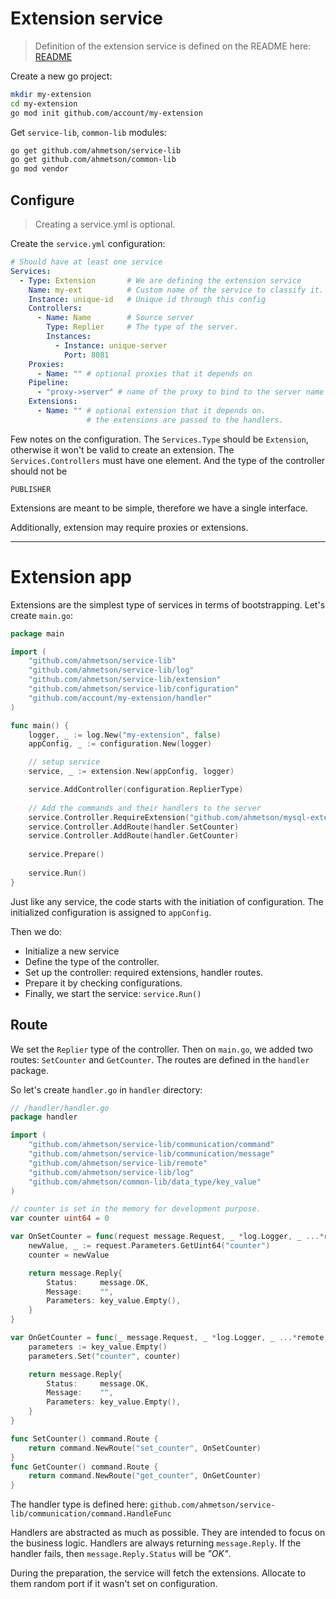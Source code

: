 # Extension service
> Definition of the extension service is defined on the README here:
[README](README.md)

Create a new go project:

```sh
mkdir my-extension
cd my-extension
go mod init github.com/account/my-extension
```

Get `service-lib`, `common-lib` modules:

```sh
go get github.com/ahmetson/service-lib
go get github.com/ahmetson/common-lib
go mod vendor
```

## Configure

> Creating a service.yml is optional.

Create the `service.yml` configuration:

```yaml
# Should have at least one service
Services:
  - Type: Extension       # We are defining the extension service
    Name: my-ext          # Custom name of the service to classify it.
    Instance: unique-id   # Unique id through this config
    Controllers:
      - Name: Name        # Source server
        Type: Replier     # The type of the server.
        Instances:
          - Instance: unique-server
            Port: 8081
    Proxies:
      - Name: "" # optional proxies that it depends on
    Pipeline:
      - "proxy->server" # name of the proxy to bind to the server name
    Extensions:
      - Name: "" # optional extension that it depends on.
                 # the extensions are passed to the handlers.
```

Few notes on the configuration.
The `Services.Type` should be `Extension`, otherwise it won't be valid
to create an extension. 
The `Services.Controllers` must have
one element. And the type of the controller should not be

`PUBLISHER`

Extensions are meant to be simple, therefore we have a single
interface.

Additionally, extension may require proxies or extensions.

---

# Extension app

Extensions are the simplest type of services in terms of bootstrapping.
Let's create `main.go`:

```go
package main

import (
	"github.com/ahmetson/service-lib"
	"github.com/ahmetson/service-lib/log"
	"github.com/ahmetson/service-lib/extension"
	"github.com/ahmetson/service-lib/configuration"
	"github.com/account/my-extension/handler"
)

func main() {
	logger, _ := log.New("my-extension", false)
	appConfig, _ := configuration.New(logger)

	// setup service
	service, _ := extension.New(appConfig, logger)

	service.AddController(configuration.ReplierType)
	
	// Add the commands and their handlers to the server
	service.Controller.RequireExtension("github.com/ahmetson/mysql-extension")
	service.Controller.AddRoute(handler.SetCounter)
	service.Controller.AddRoute(handler.GetCounter)
	
	service.Prepare()
	
	service.Run()
}
```

Just like any service, the code starts with the initiation of configuration.
The initialized configuration is assigned to `appConfig`.

Then we do:
* Initialize a new service
* Define the type of the controller.
* Set up the controller: required extensions, handler routes.
* Prepare it by checking configurations.
* Finally, we start the service: `service.Run()`

## Route
We set the `Replier` type of the controller.
Then on `main.go`, we added two routes: `SetCounter` and `GetCounter`.
The routes are defined in the `handler` package.

So let's create `handler.go` in `handler` directory:

```go
// /handler/handler.go
package handler

import (
	"github.com/ahmetson/service-lib/communication/command"
	"github.com/ahmetson/service-lib/communication/message"
	"github.com/ahmetson/service-lib/remote"
	"github.com/ahmetson/service-lib/log"
	"github.com/ahmetson/common-lib/data_type/key_value"
)

// counter is set in the memory for development purpose.
var counter uint64 = 0

var OnSetCounter = func(request message.Request, _ *log.Logger, _ ...*remote.Clients) message.Reply {
	newValue, _ := request.Parameters.GetUint64("counter")
	counter = newValue

	return message.Reply{
		Status:     message.OK,
		Message:    "",
		Parameters: key_value.Empty(),
	}
}

var OnGetCounter = func(_ message.Request, _ *log.Logger, _ ...*remote.Clients) message.Reply {
	parameters := key_value.Empty()
	parameters.Set("counter", counter)

	return message.Reply{
		Status:     message.OK,
		Message:    "",
		Parameters: key_value.Empty(),
	}
}

func SetCounter() command.Route {
	return command.NewRoute("set_counter", OnSetCounter)
}
func GetCounter() command.Route {
	return command.NewRoute("get_counter", OnGetCounter)
}
```

The handler type is defined here:
`github.com/ahmetson/service-lib/communication/command.HandleFunc`

Handlers are abstracted as much as possible.
They are intended to focus on the business logic.
Handlers are always returning `message.Reply`.
If the handler fails, then `message.Reply.Status` will be *"OK"*.

During the preparation, the service will fetch the extensions.
Allocate to them random port if it wasn't set on configuration.
